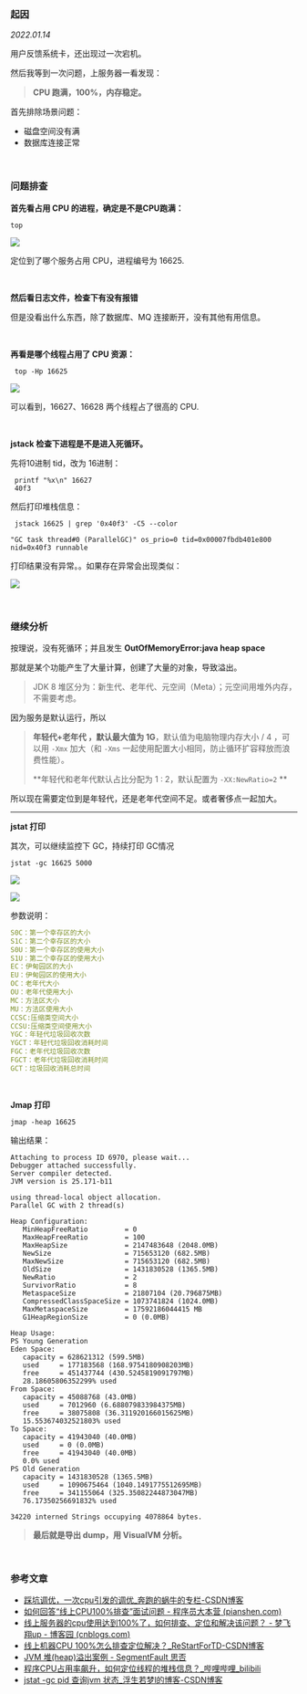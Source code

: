 ### 起因

*2022.01.14*

用户反馈系统卡，还出现过一次宕机。

然后我等到一次问题，上服务器一看发现：

> **CPU 跑满，100%，内存稳定。**

首先排除场景问题：

- 磁盘空间没有满
- 数据库连接正常

<br/>

### 问题排查

**首先看占用 CPU 的进程，确定是不是CPU跑满：**

```shell
top
```

![](https://shiva.oss-cn-hangzhou.aliyuncs.com/picture-master/images/image-20220126142132175.png)

定位到了哪个服务占用 CPU，进程编号为 16625.

<br/>

**然后看日志文件，检查下有没有报错**

但是没看出什么东西，除了数据库、MQ 连接断开，没有其他有用信息。

<br/>

**再看是哪个线程占用了 CPU 资源：**

```shell
 top -Hp 16625
```

![](https://shiva.oss-cn-hangzhou.aliyuncs.com/picture-master/images/image-20220126144717567.png)

可以看到，16627、16628 两个线程占了很高的 CPU.

<br/>

**jstack 检查下进程是不是进入死循环。**

先将10进制 tid，改为 16进制：

```shell
 printf "%x\n" 16627
 40f3
```

然后打印堆栈信息：

```shell
 jstack 16625 | grep '0x40f3' -C5 --color 
```

```
"GC task thread#0 (ParallelGC)" os_prio=0 tid=0x00007fbdb401e800 nid=0x40f3 runnable 
```

打印结果没有异常。。如果存在异常会出现类似：

![](https://shiva.oss-cn-hangzhou.aliyuncs.com/picture-master/images/image-20220126154025205.png)

<br/>

### 继续分析

按理说，没有死循环；并且发生 **OutOfMemoryError:java heap space**

那就是某个功能产生了大量计算，创建了大量的对象，导致溢出。

> JDK 8 堆区分为：新生代、老年代、元空间（Meta）；元空间用堆外内存，不需要考虑。

因为服务是默认运行，所以

> **年轻代+老年代 ，默认最大值为 1G**，默认值为电脑物理内存大小 / 4 ，可以用 `-Xmx` 加大（和 `-Xms` 一起使用配置大小相同，防止循环扩容释放而浪费性能）。
>
> **年轻代和老年代默认占比分配为 1 : 2，默认配置为 `-XX:NewRatio=2` **

所以现在需要定位到是年轻代，还是老年代空间不足。或者奢侈点一起加大。

-----

**jstat 打印**

其次，可以继续监控下 GC，持续打印 GC情况

```shell
jstat -gc 16625 5000
```

![](https://shiva.oss-cn-hangzhou.aliyuncs.com/picture-master/images/image-20220126162904119.png)

![](https://shiva.oss-cn-hangzhou.aliyuncs.com/picture-master/images/image-20220126165256484.png)

参数说明：

```yaml
S0C：第一个幸存区的大小
S1C：第二个幸存区的大小
S0U：第一个幸存区的使用大小
S1U：第二个幸存区的使用大小
EC：伊甸园区的大小
EU：伊甸园区的使用大小
OC：老年代大小
OU：老年代使用大小
MC：方法区大小
MU：方法区使用大小
CCSC:压缩类空间大小
CCSU:压缩类空间使用大小
YGC：年轻代垃圾回收次数
YGCT：年轻代垃圾回收消耗时间
FGC：老年代垃圾回收次数
FGCT：老年代垃圾回收消耗时间
GCT：垃圾回收消耗总时间
```

<br/>

**Jmap 打印**

```shell
jmap -heap 16625
```

输出结果：

```shell
Attaching to process ID 6970, please wait...
Debugger attached successfully.
Server compiler detected.
JVM version is 25.171-b11

using thread-local object allocation.
Parallel GC with 2 thread(s)

Heap Configuration:
   MinHeapFreeRatio         = 0
   MaxHeapFreeRatio         = 100
   MaxHeapSize              = 2147483648 (2048.0MB)
   NewSize                  = 715653120 (682.5MB)
   MaxNewSize               = 715653120 (682.5MB)
   OldSize                  = 1431830528 (1365.5MB)
   NewRatio                 = 2
   SurvivorRatio            = 8
   MetaspaceSize            = 21807104 (20.796875MB)
   CompressedClassSpaceSize = 1073741824 (1024.0MB)
   MaxMetaspaceSize         = 17592186044415 MB
   G1HeapRegionSize         = 0 (0.0MB)

Heap Usage:
PS Young Generation
Eden Space:
   capacity = 628621312 (599.5MB)
   used     = 177183568 (168.9754180908203MB)
   free     = 451437744 (430.5245819091797MB)
   28.18605806352299% used
From Space:
   capacity = 45088768 (43.0MB)
   used     = 7012960 (6.688079833984375MB)
   free     = 38075808 (36.311920166015625MB)
   15.553674032521803% used
To Space:
   capacity = 41943040 (40.0MB)
   used     = 0 (0.0MB)
   free     = 41943040 (40.0MB)
   0.0% used
PS Old Generation
   capacity = 1431830528 (1365.5MB)
   used     = 1090675464 (1040.1491775512695MB)
   free     = 341155064 (325.35082244873047MB)
   76.17350256691832% used

34220 interned Strings occupying 4078864 bytes.
```

> **最后就是导出 dump，用 VisualVM 分析。**



<br/>

### 参考文章

- [踩坑调优，一次cpu引发的调优_奔跑的蜗牛的专栏-CSDN博客](https://blog.csdn.net/zouheliang/article/details/80537571)
- [如何回答“线上CPU100%排查”面试问题 - 程序员大本营 (pianshen.com)](https://www.pianshen.com/article/94531135796/)
- [线上服务器的cpu使用达到100%了，如何排查、定位和解决该问题？ - 梦飞翔up - 博客园 (cnblogs.com)](https://www.cnblogs.com/enchaolee/p/13626563.html)
- [线上机器CPU 100%怎么排查定位解决？_ReStartForTD-CSDN博客](https://blog.csdn.net/wjb_2016/article/details/107050834)
- [JVM 堆(heap)溢出案例 - SegmentFault 思否](https://segmentfault.com/a/1190000019625967)
- [程序CPU占用率飙升，如何定位线程的堆栈信息？_哔哩哔哩_bilibili](https://www.bilibili.com/video/BV125411b72U?from=search&seid=14946171178356872223&spm_id_from=333.337.0.0)
- [jstat -gc pid 查询jvm 状态_浮生若梦l的博客-CSDN博客](https://blog.csdn.net/qq_32784303/article/details/105293631)

